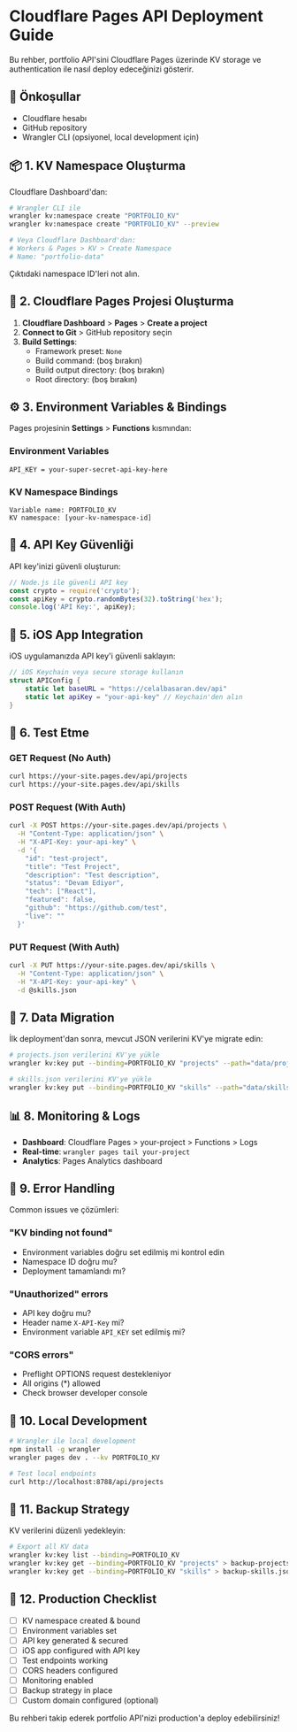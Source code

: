 # Cloudflare Pages API Deployment Guide

Bu rehber, portfolio API'sini Cloudflare Pages üzerinde KV storage ve authentication ile nasıl deploy edeceğinizi gösterir.

## 🚀 Önkoşullar

- Cloudflare hesabı
- GitHub repository
- Wrangler CLI (opsiyonel, local development için)

## 📦 1. KV Namespace Oluşturma

Cloudflare Dashboard'dan:

```bash
# Wrangler CLI ile
wrangler kv:namespace create "PORTFOLIO_KV"
wrangler kv:namespace create "PORTFOLIO_KV" --preview

# Veya Cloudflare Dashboard'dan:
# Workers & Pages > KV > Create Namespace
# Name: "portfolio-data"
```

Çıktıdaki namespace ID'leri not alın.

## 🔧 2. Cloudflare Pages Projesi Oluşturma

1. **Cloudflare Dashboard** > **Pages** > **Create a project**
2. **Connect to Git** > GitHub repository seçin
3. **Build Settings**:
   - Framework preset: `None`
   - Build command: (boş bırakın)
   - Build output directory: (boş bırakın)
   - Root directory: (boş bırakın)

## ⚙️ 3. Environment Variables & Bindings

Pages projesinin **Settings** > **Functions** kısmından:

### Environment Variables
```
API_KEY = your-super-secret-api-key-here
```

### KV Namespace Bindings
```
Variable name: PORTFOLIO_KV
KV namespace: [your-kv-namespace-id]
```

## 🔐 4. API Key Güvenliği

API key'inizi güvenli oluşturun:

```javascript
// Node.js ile güvenli API key
const crypto = require('crypto');
const apiKey = crypto.randomBytes(32).toString('hex');
console.log('API Key:', apiKey);
```

## 📱 5. iOS App Integration

iOS uygulamanızda API key'i güvenli saklayın:

```swift
// iOS Keychain veya secure storage kullanın
struct APIConfig {
    static let baseURL = "https://celalbasaran.dev/api"
    static let apiKey = "your-api-key" // Keychain'den alın
}
```

## 🧪 6. Test Etme

### GET Request (No Auth)
```bash
curl https://your-site.pages.dev/api/projects
curl https://your-site.pages.dev/api/skills
```

### POST Request (With Auth)
```bash
curl -X POST https://your-site.pages.dev/api/projects \
  -H "Content-Type: application/json" \
  -H "X-API-Key: your-api-key" \
  -d '{
    "id": "test-project",
    "title": "Test Project",
    "description": "Test description",
    "status": "Devam Ediyor",
    "tech": ["React"],
    "featured": false,
    "github": "https://github.com/test",
    "live": ""
  }'
```

### PUT Request (With Auth)
```bash
curl -X PUT https://your-site.pages.dev/api/skills \
  -H "Content-Type: application/json" \
  -H "X-API-Key: your-api-key" \
  -d @skills.json
```

## 🔄 7. Data Migration

İlk deployment'dan sonra, mevcut JSON verilerini KV'ye migrate edin:

```bash
# projects.json verilerini KV'ye yükle
wrangler kv:key put --binding=PORTFOLIO_KV "projects" --path="data/projects.json"

# skills.json verilerini KV'ye yükle  
wrangler kv:key put --binding=PORTFOLIO_KV "skills" --path="data/skills.json"
```

## 📊 8. Monitoring & Logs

- **Dashboard**: Cloudflare Pages > your-project > Functions > Logs
- **Real-time**: `wrangler pages tail your-project`
- **Analytics**: Pages Analytics dashboard

## 🚨 9. Error Handling

Common issues ve çözümleri:

### "KV binding not found"
- Environment variables doğru set edilmiş mi kontrol edin
- Namespace ID doğru mu?
- Deployment tamamlandı mı?

### "Unauthorized" errors
- API key doğru mu?
- Header name `X-API-Key` mi?
- Environment variable `API_KEY` set edilmiş mi?

### "CORS errors"
- Preflight OPTIONS request destekleniyor
- All origins (*) allowed
- Check browser developer console

## 🔧 10. Local Development

```bash
# Wrangler ile local development
npm install -g wrangler
wrangler pages dev . --kv PORTFOLIO_KV

# Test local endpoints
curl http://localhost:8788/api/projects
```

## 📝 11. Backup Strategy

KV verilerini düzenli yedekleyin:

```bash
# Export all KV data
wrangler kv:key list --binding=PORTFOLIO_KV
wrangler kv:key get --binding=PORTFOLIO_KV "projects" > backup-projects.json
wrangler kv:key get --binding=PORTFOLIO_KV "skills" > backup-skills.json
```

## 🎯 12. Production Checklist

- [ ] KV namespace created & bound
- [ ] Environment variables set
- [ ] API key generated & secured
- [ ] iOS app configured with API key
- [ ] Test endpoints working
- [ ] CORS headers configured
- [ ] Monitoring enabled
- [ ] Backup strategy in place
- [ ] Custom domain configured (optional)

Bu rehberi takip ederek portfolio API'nizi production'a deploy edebilirsiniz! 